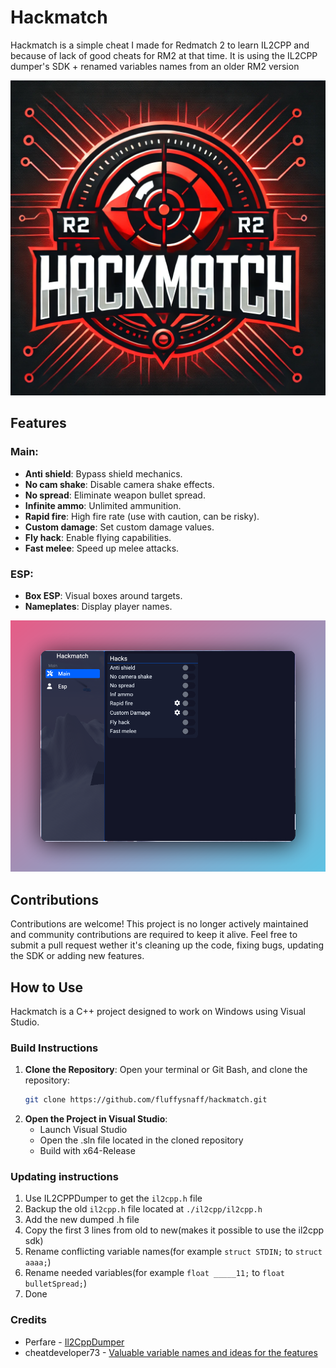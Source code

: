 # Hackmatch
Hackmatch is a simple cheat I made for Redmatch 2 to learn IL2CPP and because of lack of good cheats for RM2 at that time. It is using the IL2CPP dumper's SDK + 
renamed variables names from an older RM2 version

![Hackmatch Logo](./images/logo.png)

## Features
### Main:
- **Anti shield**: Bypass shield mechanics.
- **No cam shake**: Disable camera shake effects.
- **No spread**: Eliminate weapon bullet spread.
- **Infinite ammo**: Unlimited ammunition.
- **Rapid fire**: High fire rate (use with caution, can be risky).
- **Custom damage**: Set custom damage values.
- **Fly hack**: Enable flying capabilities.
- **Fast melee**: Speed up melee attacks.

### ESP:
- **Box ESP**: Visual boxes around targets.
- **Nameplates**: Display player names.

![Hackmatch Menu](./images/hackmatch_menu.png)

## Contributions
Contributions are welcome! This project is no longer actively maintained and community contributions are required to keep it alive. Feel free to submit a pull request wether it's cleaning up the code, fixing bugs, updating the SDK or adding new features.

## How to Use
Hackmatch is a C++ project designed to work on Windows using Visual Studio.

### Build Instructions
1. **Clone the Repository**:
   Open your terminal or Git Bash, and clone the repository:
   ```bash
   git clone https://github.com/fluffysnaff/hackmatch.git
   ```
2. **Open the Project in Visual Studio**:
    - Launch Visual Studio
    - Open the .sln file located in the cloned repository
    - Build with x64-Release
    
### Updating instructions
1. Use IL2CPPDumper to get the `il2cpp.h` file
2. Backup the old `il2cpp.h` file located at `./il2cpp/il2cpp.h`
3. Add the new dumped .h file
4. Copy the first 3 lines from old to new(makes it possible to use the il2cpp sdk)
5. Rename conflicting variable names(for example `struct STDIN;` to `struct aaaa;`)
6. Rename needed variables(for example `float _____11;` to `float bulletSpread;`)
7. Done

### Credits
- Perfare - [Il2CppDumper](https://github.com/Perfare/Il2CppDumper)
- cheatdeveloper73 - [Valuable variable names and ideas for the features](https://github.com/cheatdeveloper73/redmatch-cheat)
